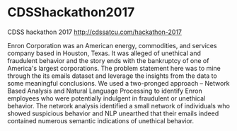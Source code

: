 # CDSShackathon2017
CDSS hackathon 2017
http://cdssatcu.com/hackathon-2017

Enron Corporation was an American energy, commodities, and services company based in Houston, Texas. It was alleged of unethical and fraudulent behavior and the story ends with the bankruptcy of one of America's largest corporations. The problem statement here was to mine through the its emails dataset and leverage the insights from the data to some meaningful conclusions. We used a two-pronged approach – Network Based Analysis and Natural Language Processing to identify Enron employees who were potentially indulgent in fraudulent or unethical behavior. The network analysis identified a small network of individuals who showed suspicious behavior and NLP unearthed that their emails indeed contained numerous semantic indications of unethical behavior.

